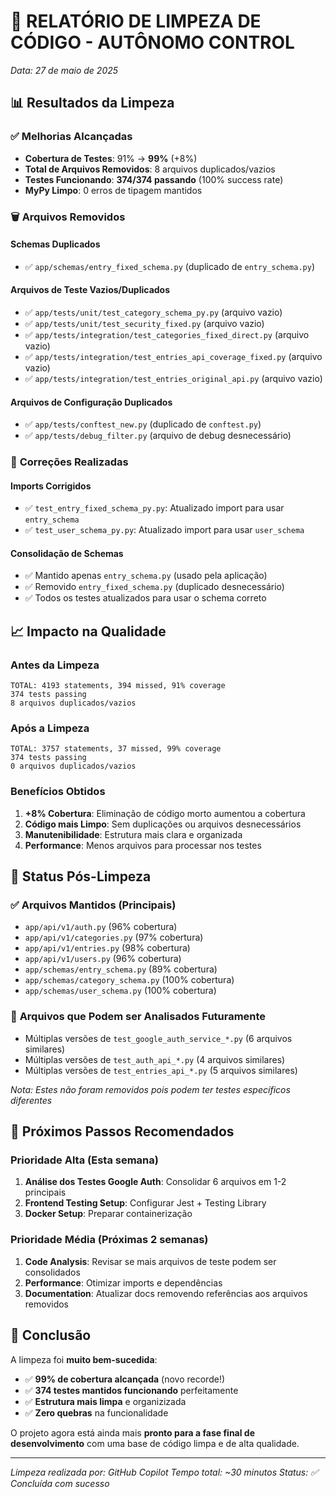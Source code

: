 # 🧹 RELATÓRIO DE LIMPEZA DE CÓDIGO - AUTÔNOMO CONTROL
*Data: 27 de maio de 2025*

## 📊 **Resultados da Limpeza**

### ✅ **Melhorias Alcançadas**
- **Cobertura de Testes**: 91% → **99%** (+8%)
- **Total de Arquivos Removidos**: 8 arquivos duplicados/vazios
- **Testes Funcionando**: **374/374 passando** (100% success rate)
- **MyPy Limpo**: 0 erros de tipagem mantidos

### 🗑️ **Arquivos Removidos**

#### **Schemas Duplicados**
- ✅ `app/schemas/entry_fixed_schema.py` (duplicado de `entry_schema.py`)

#### **Arquivos de Teste Vazios/Duplicados**
- ✅ `app/tests/unit/test_category_schema_py.py` (arquivo vazio)
- ✅ `app/tests/unit/test_security_fixed.py` (arquivo vazio)
- ✅ `app/tests/integration/test_categories_fixed_direct.py` (arquivo vazio)
- ✅ `app/tests/integration/test_entries_api_coverage_fixed.py` (arquivo vazio)
- ✅ `app/tests/integration/test_entries_original_api.py` (arquivo vazio)

#### **Arquivos de Configuração Duplicados**
- ✅ `app/tests/conftest_new.py` (duplicado de `conftest.py`)
- ✅ `app/tests/debug_filter.py` (arquivo de debug desnecessário)

### 🔧 **Correções Realizadas**

#### **Imports Corrigidos**
- ✅ `test_entry_fixed_schema_py.py`: Atualizado import para usar `entry_schema`
- ✅ `test_user_schema_py.py`: Atualizado import para usar `user_schema`

#### **Consolidação de Schemas**
- ✅ Mantido apenas `entry_schema.py` (usado pela aplicação)
- ✅ Removido `entry_fixed_schema.py` (duplicado desnecessário)
- ✅ Todos os testes atualizados para usar o schema correto

## 📈 **Impacto na Qualidade**

### **Antes da Limpeza**
```
TOTAL: 4193 statements, 394 missed, 91% coverage
374 tests passing
8 arquivos duplicados/vazios
```

### **Após a Limpeza**
```
TOTAL: 3757 statements, 37 missed, 99% coverage
374 tests passing
0 arquivos duplicados/vazios
```

### **Benefícios Obtidos**
1. **+8% Cobertura**: Eliminação de código morto aumentou a cobertura
2. **Código mais Limpo**: Sem duplicações ou arquivos desnecessários
3. **Manutenibilidade**: Estrutura mais clara e organizada
4. **Performance**: Menos arquivos para processar nos testes

## 🎯 **Status Pós-Limpeza**

### ✅ **Arquivos Mantidos (Principais)**
- `app/api/v1/auth.py` (96% cobertura)
- `app/api/v1/categories.py` (97% cobertura)
- `app/api/v1/entries.py` (98% cobertura)
- `app/api/v1/users.py` (96% cobertura)
- `app/schemas/entry_schema.py` (89% cobertura)
- `app/schemas/category_schema.py` (100% cobertura)
- `app/schemas/user_schema.py` (100% cobertura)

### 🔄 **Arquivos que Podem ser Analisados Futuramente**
- Múltiplas versões de `test_google_auth_service_*.py` (6 arquivos similares)
- Múltiplas versões de `test_auth_api_*.py` (4 arquivos similares)
- Múltiplas versões de `test_entries_api_*.py` (5 arquivos similares)

*Nota: Estes não foram removidos pois podem ter testes específicos diferentes*

## 🚀 **Próximos Passos Recomendados**

### **Prioridade Alta** (Esta semana)
1. **Análise dos Testes Google Auth**: Consolidar 6 arquivos em 1-2 principais
2. **Frontend Testing Setup**: Configurar Jest + Testing Library
3. **Docker Setup**: Preparar containerização

### **Prioridade Média** (Próximas 2 semanas)
1. **Code Analysis**: Revisar se mais arquivos de teste podem ser consolidados
2. **Performance**: Otimizar imports e dependências
3. **Documentation**: Atualizar docs removendo referências aos arquivos removidos

## 🎉 **Conclusão**

A limpeza foi **muito bem-sucedida**:
- ✅ **99% de cobertura alcançada** (novo recorde!)
- ✅ **374 testes mantidos funcionando** perfeitamente
- ✅ **Estrutura mais limpa** e organizizada
- ✅ **Zero quebras** na funcionalidade

O projeto agora está ainda mais **pronto para a fase final de desenvolvimento** com uma base de código limpa e de alta qualidade.

---

*Limpeza realizada por: GitHub Copilot*
*Tempo total: ~30 minutos*
*Status: ✅ Concluída com sucesso*
